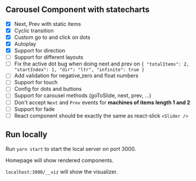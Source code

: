 ## Carousel Component with statecharts

- [x] Next, Prev with static items
- [x] Cyclic transition
- [x] Custom go to and click on dots
- [x] Autoplay
- [x] Support for direction
- [ ] Support for different layouts
- [ ] Fix the active dot bug when doing next and prev on `{ "totalItems": 2, "startIndex": 1, "dir": "ltr", "infinite": true }`
- [ ] Add validation for negative,zero and float numbers
- [ ] Support for touch
- [ ] Config for dots and buttons
- [ ] Support for carousel methods (goToSlide, next, prev, ...)
- [ ] Don't accept `Next` and `Prev` events for **machines of items length 1 and 2**
- [ ] Support for fade
- [ ] React component should be exactly the same as react-slick `<Slider />`

## Run locally

Run `yarn start` to start the local server on port 3000.

Homepage will show rendered components.

`localhost:3000/__viz` will show the visualizer.
